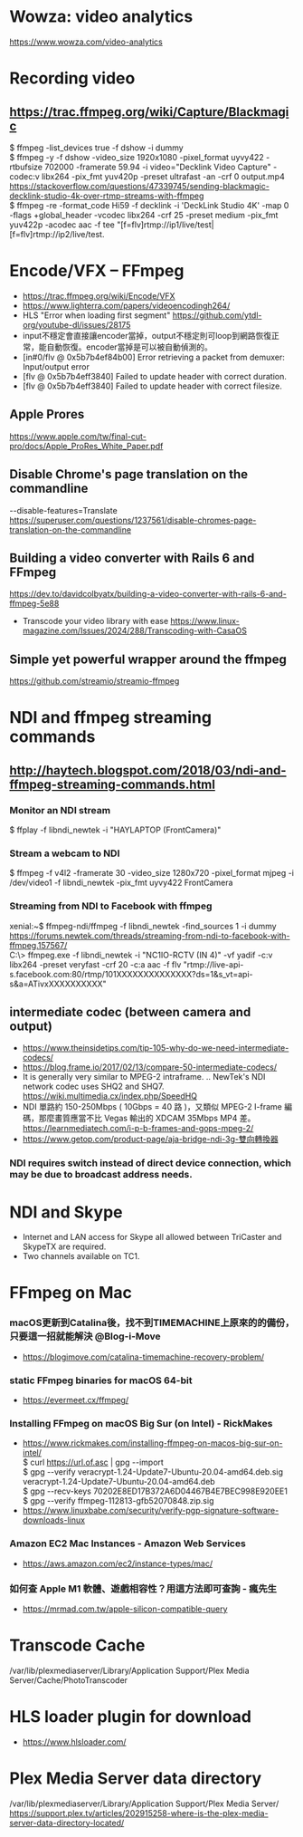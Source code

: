 # Wowza: video analytics
https://www.wowza.com/video-analytics
# Recording video
## https://trac.ffmpeg.org/wiki/Capture/Blackmagic
$ ffmpeg -list_devices true -f dshow -i dummy <br>
$ ffmpeg -y -f dshow -video_size 1920x1080 -pixel_format  uyvy422 -rtbufsize 702000 -framerate 59.94 -i video="Decklink Video Capture" -codec:v libx264 -pix_fmt yuv420p -preset ultrafast -an -crf 0  output.mp4 <br>
https://stackoverflow.com/questions/47339745/sending-blackmagic-decklink-studio-4k-over-rtmp-streams-with-ffmpeg <br>
$ ffmpeg -re -format_code Hi59 -f decklink -i 'DeckLink Studio 4K' -map 0 -flags +global_header -vcodec libx264 -crf 25 -preset medium -pix_fmt yuv422p -acodec aac -f tee "[f=flv]rtmp://ip1/live/test|[f=flv]rtmp://ip2/live/test.
# Encode/VFX – FFmpeg
 - https://trac.ffmpeg.org/wiki/Encode/VFX
 - https://www.lighterra.com/papers/videoencodingh264/
 - HLS "Error when loading first segment" https://github.com/ytdl-org/youtube-dl/issues/28175
 - input不穩定會直接讓encoder當掉，output不穩定則可loop到網路恢復正常，能自動恢復。encoder當掉是可以被自動偵測的。
 - [in#0/flv @ 0x5b7b4ef84b00] Error retrieving a packet from demuxer: Input/output error
 - [flv @ 0x5b7b4eff3840] Failed to update header with correct duration.
 - [flv @ 0x5b7b4eff3840] Failed to update header with correct filesize.
## Apple Prores
https://www.apple.com/tw/final-cut-pro/docs/Apple_ProRes_White_Paper.pdf
## Disable Chrome's page translation on the commandline
--disable-features=Translate
<br> https://superuser.com/questions/1237561/disable-chromes-page-translation-on-the-commandline
## Building a video converter with Rails 6 and FFmpeg
https://dev.to/davidcolbyatx/building-a-video-converter-with-rails-6-and-ffmpeg-5e88
 - Transcode your video library with ease https://www.linux-magazine.com/Issues/2024/288/Transcoding-with-CasaOS
## Simple yet powerful wrapper around the ffmpeg 
https://github.com/streamio/streamio-ffmpeg
# NDI and ffmpeg streaming commands
## http://haytech.blogspot.com/2018/03/ndi-and-ffmpeg-streaming-commands.html
### Monitor an NDI stream
$ ffplay -f libndi_newtek -i "HAYLAPTOP (FrontCamera)" <br>
### Stream a webcam to NDI
$ ffmpeg -f v4l2 -framerate 30 -video_size 1280x720 -pixel_format mjpeg -i /dev/video1 -f libndi_newtek -pix_fmt uyvy422 FrontCamera
### Streaming from NDI to Facebook with ffmpeg
xenial:~$ ffmpeg-ndi/ffmpeg -f libndi_newtek -find_sources 1 -i dummy
https://forums.newtek.com/threads/streaming-from-ndi-to-facebook-with-ffmpeg.157567/ <br>
C:\\> ffmpeg.exe -f libndi_newtek -i "NC1IO-RCTV (IN 4)" -vf yadif -c:v libx264 -preset veryfast -crf 20 -c:a aac -f flv "rtmp://live-api-s.facebook.com:80/rtmp/101XXXXXXXXXXXXXX?ds=1&s_vt=api-s&a=ATivxXXXXXXXXXX"
## intermediate codec (between camera and output)
 - https://www.theinsidetips.com/tip-105-why-do-we-need-intermediate-codecs/
 - https://blog.frame.io/2017/02/13/compare-50-intermediate-codecs/
 - It is generally very similar to MPEG-2 intraframe. .. NewTek's NDI network codec uses SHQ2 and SHQ7. https://wiki.multimedia.cx/index.php/SpeedHQ
 - NDI 單路約 150-250Mbps ( 10Gbps = 40 路 )，又類似 MPEG-2 I-frame 編碼，那麼畫質應當不比 Vegas 輸出的 XDCAM 35Mbps MP4 差。 https://learnmediatech.com/i-p-b-frames-and-gops-mpeg-2/ 
 - https://www.getop.com/product-page/aja-bridge-ndi-3g-雙向轉換器 
### NDI requires switch instead of direct device connection, which may be due to broadcast address needs.
# NDI and Skype
- Internet and LAN access for Skype all allowed between TriCaster and SkypeTX are required. 
- Two channels available on TC1.
# FFmpeg on Mac
### macOS更新到Catalina後，找不到TIMEMACHINE上原來的的備份，只要這一招就能解決 @Blog-i-Move
 - https://blogimove.com/catalina-timemachine-recovery-problem/
### static FFmpeg binaries for macOS 64-bit
 - https://evermeet.cx/ffmpeg/
### Installing FFmpeg on macOS Big Sur (on Intel) - RickMakes
 - https://www.rickmakes.com/installing-ffmpeg-on-macos-big-sur-on-intel/
<br> $ curl https://url.of.asc | gpg --import
<br> $ gpg --verify veracrypt-1.24-Update7-Ubuntu-20.04-amd64.deb.sig veracrypt-1.24-Update7-Ubuntu-20.04-amd64.deb
<br> $ gpg --recv-keys 70202E8ED17B372A6D04467B4E7BEC998E920EE1
<br> $ gpg --verify ffmpeg-112813-gfb52070848.zip.sig
 - https://www.linuxbabe.com/security/verify-pgp-signature-software-downloads-linux
### Amazon EC2 Mac Instances - Amazon Web Services
 - https://aws.amazon.com/ec2/instance-types/mac/
### 如何查 Apple M1 軟體、遊戲相容性？用這方法即可查詢 - 瘋先生
 - https://mrmad.com.tw/apple-silicon-compatible-query

# Transcode Cache
/var/lib/plexmediaserver/Library/Application Support/Plex Media Server/Cache/PhotoTranscoder 

# HLS loader plugin for download
 - https://www.hlsloader.com/

# Plex Media Server data directory
/var/lib/plexmediaserver/Library/Application Support/Plex Media Server/
 https://support.plex.tv/articles/202915258-where-is-the-plex-media-server-data-directory-located/
